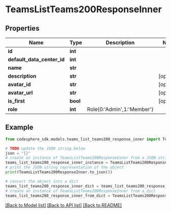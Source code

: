 # TeamsListTeams200ResponseInner


## Properties

Name | Type | Description | Notes
------------ | ------------- | ------------- | -------------
**id** | **int** |  |
**default_data_center_id** | **int** |  |
**name** | **str** |  |
**description** | **str** |  | [optional]
**avatar_id** | **str** |  | [optional]
**avatar_url** | **str** |  | [optional]
**is_first** | **bool** |  | [optional]
**role** | **int** | Role{0:&#39;Admin&#39;,1:&#39;Member&#39;} |

## Example

```python
from codesphere_sdk.models.teams_list_teams200_response_inner import TeamsListTeams200ResponseInner

# TODO update the JSON string below
json = "{}"
# create an instance of TeamsListTeams200ResponseInner from a JSON string
teams_list_teams200_response_inner_instance = TeamsListTeams200ResponseInner.from_json(json)
# print the JSON string representation of the object
print(TeamsListTeams200ResponseInner.to_json())

# convert the object into a dict
teams_list_teams200_response_inner_dict = teams_list_teams200_response_inner_instance.to_dict()
# create an instance of TeamsListTeams200ResponseInner from a dict
teams_list_teams200_response_inner_from_dict = TeamsListTeams200ResponseInner.from_dict(teams_list_teams200_response_inner_dict)
```
[[Back to Model list]](../README.md#documentation-for-models) [[Back to API list]](../README.md#documentation-for-api-endpoints) [[Back to README]](../README.md)
